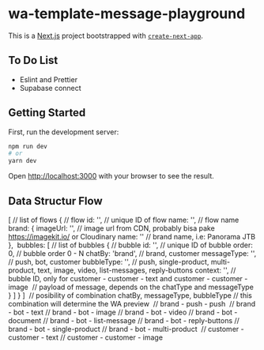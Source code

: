 # wa-template-message-playground

This is a [Next.js](https://nextjs.org/) project bootstrapped with [`create-next-app`](https://github.com/vercel/next.js/tree/canary/packages/create-next-app).

## To Do List

- Eslint and Prettier
- Supabase connect

## Getting Started

First, run the development server:

```bash
npm run dev
# or
yarn dev
```

Open [http://localhost:3000](http://localhost:3000) with your browser to see the result.

## Data Structur Flow
[ // list of flows
  { // flow
    id: '', // unique ID of flow
    name: '', // flow name
​
    brand: {
      imageUrl: '', // image url from CDN, probably bisa pake https://imagekit.io/ or Cloudinary
      name: '' // brand name, i.e: Panorama JTB
    },
​
    bubbles: [ // list of bubbles
      { // bubble
        id: '', // unique ID of bubble
        order: 0, // bubble order 0 - N
        chatBy: 'brand', // brand, customer
        messageType: '', // push, bot, customer
        bubbleType: '', // push, single-product, multi-product, text, image, video, list-messages, reply-buttons
​
        context: '', // bubble ID, only for customer - customer - text and customer - customer - image
​
        // payload of message, depends on the chatType and messageType
      }
    ]
  }
]
​
// posibility of combination chatBy, messageType, bubbleType
// this combination will determine the WA preview
​
// brand - push - push
​
// brand - bot - text
// brand - bot - image
// brand - bot - video
// brand - bot - document
// brand - bot - list-message
// brand - bot - reply-buttons
// brand - bot - single-product
// brand - bot - multi-product
​
// customer - customer - text 
// customer - customer - image